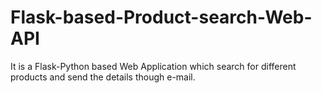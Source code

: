 # Flask-based-Product-search-Web-API
It is a Flask-Python based Web Application which search for different products and send the details though e-mail.
